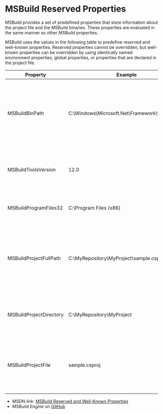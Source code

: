 # MSBuild Reserved Properties

MSBuild provides a set of predefined properties that store information about the project file and the MSBuild binaries. These properties are evaluated in the same manner as other MSBuild properties.

MSBuild uses the values in the following table to predefine reserved and well-known properties. Reserved properties cannot be overridden, but well-known properties can be overridden by using identically named environment properties, global properties, or properties that are declared in the project file.

| Property                | Example                                 | Description                                                                                          |
|-------------------------|-----------------------------------------|------------------------------------------------------------------------------------------------------|
| MSBuildBinPath          | C:\Windows\Microsoft.Net\Framework\v4.0.30319  | The absolute path of the folder where the MSBuild binaries that are currently being used are located |
| MSBuildToolsVersion     | 12.0                                    | The version of the MSBuild Toolset that is used to build the project.                                |
| MSBuildProgramFiles32   | C:\Program Files (x86)                  | The location of the 32-bit program folder                                                            |
| MSBuildProjectFullPath  | C:\MyRepository\MyProject\sample.csproj | The absolute path and complete file name of the project file, including the file name extension      |
| MSBuildProjectDirectory | C:\MyRepository\MyProject               | The absolute path of the directory where the project file is located                                 |
| MSBuildProjectFile      | sample.csproj                           | The complete file name of the project file, including the file name extension                        |


- MSDN link: [MSBuild Reserved and Well-Known Properties](https://msdn.microsoft.com/en-us/library/ms164309.aspx)
- MSBuild Engine on [GitHub](https://github.com/Microsoft/msbuild)
